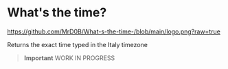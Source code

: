 # What's the time?

https://github.com/MrD0B/What-s-the-time-/blob/main/logo.png?raw=true

Returns the exact time typed in the Italy timezone

> **Important**
> WORK IN PROGRESS
